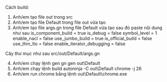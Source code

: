 Cách build:

1. Anh/em tạo file out trong src
2. Anh/em tạo file Default trong file out vừa tạo
3. Anh/em tạo file args.gn trong file Default vừa tạo sau đó paste nội dung như sau
      is_component_build = true
      is_debug = false
      symbol_level = 1
      enable_nacl = false
      use_jumbo_build = true
      is_official_build = false
      use_thin_lto = false
      enable_iterator_debugging = false

Cây thư mục như sau  src/out/Default/args.gn

4. Anh/em chạy lệnh gen 
      gn gen out\Default
5. Anh/em chạy lệnh build
      autoninja -C out\Default chrome -j 26
6. Anh/em run chrome bằng lệnh
      out\Default\chrome.exe
